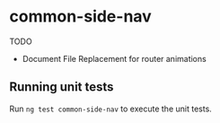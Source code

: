 # common-side-nav

TODO

- Document File Replacement for router animations

## Running unit tests

Run `ng test common-side-nav` to execute the unit tests.
